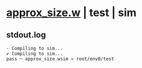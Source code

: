# [approx_size.w](../../../../examples/tests/valid/approx_size.w) | test | sim

## stdout.log
```log
- Compiling to sim...
✔ Compiling to sim...
pass ─ approx_size.wsim » root/env0/test
```

